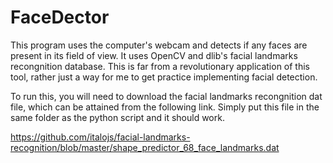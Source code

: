 # FaceDector
This program uses the computer's webcam and detects if any faces are present in its field of view. It uses OpenCV and dlib's facial landmarks recongnition database. This is far from a revolutionary application of this tool, rather just a way for me to get practice implementing facial detection. 

To run this, you will need to download the facial landmarks recongnition dat file, which can be attained from the following link. Simply put this file in the same folder as the python script and it should work. 

https://github.com/italojs/facial-landmarks-recognition/blob/master/shape_predictor_68_face_landmarks.dat
